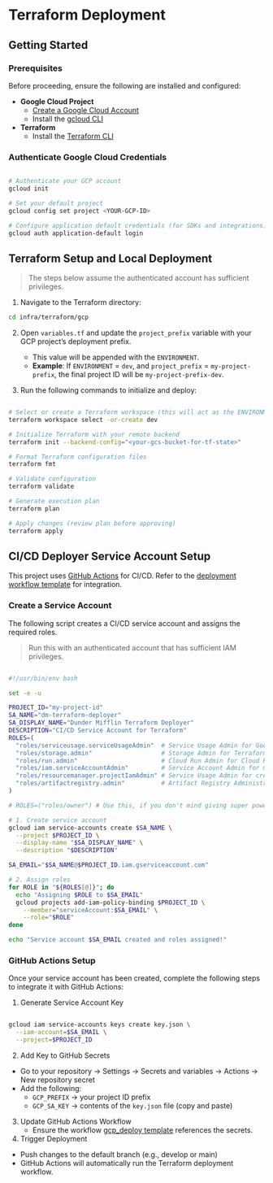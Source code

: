 # Terraform Deployment

## Getting Started

### Prerequisites

Before proceeding, ensure the following are installed and configured:

- **Google Cloud Project**
  - [Create a Google Cloud Account](https://console.cloud.google.com/)
  - Install the [gcloud CLI](https://cloud.google.com/sdk/docs/install)
- **Terraform**
  - Install the [Terraform CLI](https://developer.hashicorp.com/terraform/install)

### Authenticate Google Cloud Credentials

```bash

# Authenticate your GCP account
gcloud init

# Set your default project
gcloud config set project <YOUR-GCP-ID>

# Configure application default credentials (for SDKs and integrations)
gcloud auth application-default login
```

## Terraform Setup and Local Deployment
> The steps below assume the authenticated account has sufficient privileges.

1. Navigate to the Terraform directory:
```bash
cd infra/terraform/gcp
```
2. Open `variables.tf` and update the `project_prefix` variable with your GCP project’s deployment prefix.
   - This value will be appended with the `ENVIRONMENT`.
   - **Example**: If `ENVIRONMENT` = `dev`, and `project_prefix` = `my-project-prefix`, the final project ID will be `my-project-prefix-dev`.

3. Run the following commands to initialize and deploy:
```bash

# Select or create a Terraform workspace (this will act as the ENVIRONMENT)
terraform workspace select -or-create dev

# Initialize Terraform with your remote backend
terraform init --backend-config="<your-gcs-bucket-for-tf-state>"

# Format Terraform configuration files
terraform fmt

# Validate configuration
terraform validate

# Generate execution plan
terraform plan

# Apply changes (review plan before approving)
terraform apply
```

## CI/CD Deployer Service Account Setup
This project uses [GitHub Actions](https://github.com/features/actions) for CI/CD.
Refer to the [deployment workflow template](../../../.github/workflows/gcp_deploy.yml) for integration.

### Create a Service Account
The following script creates a CI/CD service account and assigns the required roles.
> Run this with an authenticated account that has sufficient IAM privileges.
```bash

#!/usr/bin/env bash

set -e -u

PROJECT_ID="my-project-id"
SA_NAME="dm-terraform-deployer"
SA_DISPLAY_NAME="Dunder Mifflin Terraform Deployer"
DESCRIPTION="CI/CD Service Account for Terraform"
ROLES=(
  "roles/serviceusage.serviceUsageAdmin"  # Service Usage Admin for Google APIs management (enable/disable)
  "roles/storage.admin"                   # Storage Admin for Terraform backend GCS bucket
  "roles/run.admin"                       # Cloud Run Admin for Cloud Run Service deployments
  "roles/iam.serviceAccountAdmin"         # Service Account Admin for management for service API account (create/update)
  "roles/resourcemanager.projectIamAdmin" # Service Usage Admin for creating and assigning roles to service account
  "roles/artifactregistry.admin"          # Artifact Registry Administrator for managing Docker repositories/images management (create/delete)
)

# ROLES=("roles/owner") # Use this, if you don't mind giving super powers

# 1. Create service account
gcloud iam service-accounts create $SA_NAME \
  --project $PROJECT_ID \
  --display-name "$SA_DISPLAY_NAME" \
  --description "$DESCRIPTION"

SA_EMAIL="$SA_NAME@$PROJECT_ID.iam.gserviceaccount.com"

# 2. Assign roles
for ROLE in "${ROLES[@]}"; do
  echo "Assigning $ROLE to $SA_EMAIL"
  gcloud projects add-iam-policy-binding $PROJECT_ID \
    --member="serviceAccount:$SA_EMAIL" \
    --role="$ROLE"
done

echo "Service account $SA_EMAIL created and roles assigned!"
```
### GitHub Actions Setup

Once your service account has been created, complete the following steps to integrate it with GitHub Actions:
1. Generate Service Account Key
```bash

gcloud iam service-accounts keys create key.json \
  --iam-account=$SA_EMAIL \
  --project=$PROJECT_ID
```
2. Add Key to GitHub Secrets

- Go to your repository → Settings → Secrets and variables → Actions → New repository secret
- Add the following:
  - `GCP_PREFIX` → your project ID prefix
  - `GCP_SA_KEY` → contents of the `key.json` file (copy and paste)
3. Update GitHub Actions Workflow
   - Ensure the workflow [gcp_deploy template](../../../.github/workflows/gcp_deploy.yml) references the secrets.
4. Trigger Deployment
- Push changes to the default branch (e.g., develop or main)
- GitHub Actions will automatically run the Terraform deployment workflow.
